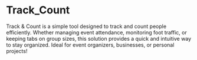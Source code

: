 # Track_Count
Track &amp; Count is a simple tool designed to track and count people efficiently. Whether managing event attendance, monitoring foot traffic, or keeping tabs on group sizes, this solution provides a quick and intuitive way to stay organized. Ideal for event organizers, businesses, or personal projects!
